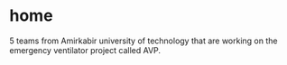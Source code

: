 # home
5 teams from Amirkabir university of technology that are working on the emergency ventilator project called AVP.
